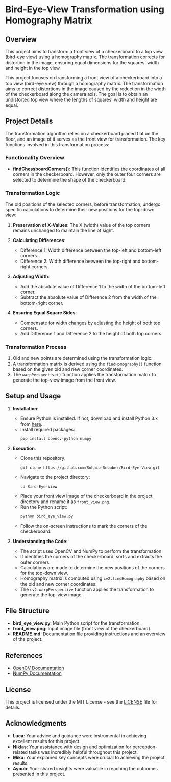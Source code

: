 # Bird-Eye-View Transformation using Homography Matrix

## Overview
This project aims to transform a front view of a checkerboard to a top view (bird-eye view) using a homography matrix. The transformation corrects for distortion in the image, ensuring equal dimensions for the squares' width and height in the top view.

This project focuses on transforming a front view of a checkerboard into a top view (bird-eye view) through a homography matrix. The transformation aims to correct distortions in the image caused by the reduction in the width of the checkerboard along the camera axis. The goal is to obtain an undistorted top view where the lengths of squares' width and height are equal.
## Project Details
The transformation algorithm relies on a checkerboard placed flat on the floor, and an image of it serves as the front view for transformation. The key functions involved in this transformation process:
### Functionality Overview
- **findChessboardCorners()**: This function identifies the coordinates of all corners in the checkerboard. However, only the outer four corners are selected to determine the shape of the checkerboard.
### Transformation Logic
The old positions of the selected corners, before transformation, undergo specific calculations to determine their new positions for the top-down view:

1. **Preservation of X-Values**: The X (width) value of the top corners remains unchanged to maintain the line of sight.

2. **Calculating Differences**:
   - Difference 1: Width difference between the top-left and bottom-left corners.
   - Difference 2: Width difference between the top-right and bottom-right corners.

3. **Adjusting Width**:
   - Add the absolute value of Difference 1 to the width of the bottom-left corner.
   - Subtract the absolute value of Difference 2 from the width of the bottom-right corner.

4. **Ensuring Equal Square Sides**:
   - Compensate for width changes by adjusting the height of both top corners.
   - Add Difference 1 and Difference 2 to the height of both top corners.

### Transformation Process
1. Old and new points are determined using the transformation logic.
2. A transformation matrix is derived using the `findHomography()` function based on the given old and new corner coordinates.
3. The `warpPerspective()` function applies the transformation matrix to generate the top-view image from the front view.


## Setup and Usage
1. **Installation**:
   - Ensure Python is installed. If not, download and install Python 3.x from [here](https://www.python.org/).
   - Install required packages:
     ```
     pip install opencv-python numpy
     ```

2. **Execution**:
   - Clone this repository:
     ```
     git clone https://github.com/Sohaib-Snouber/Bird-Eye-View.git
     ```
   - Navigate to the project directory:
     ```
     cd Bird-Eye-View
     ```
   - Place your front view image of the checkerboard in the project directory and rename it as `front_view.png`.
   - Run the Python script:
     ```
     python bird_eye_view.py
     ```
   - Follow the on-screen instructions to mark the corners of the checkerboard.

3. **Understanding the Code**:
   - The script uses OpenCV and NumPy to perform the transformation.
   - It identifies the corners of the checkerboard, sorts and extracts the outer corners.
   - Calculations are made to determine the new positions of the corners for the top-down view.
   - Homography matrix is computed using `cv2.findHomography` based on the old and new corner coordinates.
   - The `cv2.warpPerspective` function applies the transformation to generate the top-view image.

## File Structure
- **bird_eye_view.py**: Main Python script for the transformation.
- **front_view.png**: Input image file (front view of the checkerboard).
- **README.md**: Documentation file providing instructions and an overview of the project.

## References
- [OpenCV Documentation](https://docs.opencv.org/)
- [NumPy Documentation](https://numpy.org/doc/)


## License
This project is licensed under the MIT License - see the [LICENSE](LICENSE) file for details.


## Acknowledgments

- **Luca**: Your advice and guidance were instrumental in achieving excellent results for this project.
- **Niklas**: Your assistance with design and optimization for perception-related tasks was incredibly helpful throughout this project.
- **Mika**: Your explained key concepts were crucial to achieving the project results.
- **Ayoub**: Your shared insights were valuable in reaching the outcomes presented in this project.
